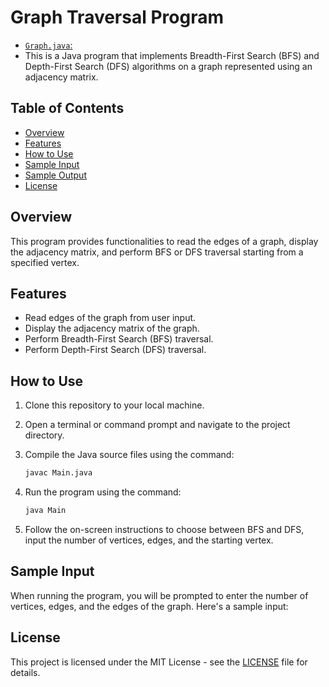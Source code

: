 # Graph Traversal Program

- [`Graph.java`:](https://github.com/ShrihariKasar/Java-Programs/blob/main/DSA/3.%20Graph/Assignment%20no%207/Graph.java)
- This is a Java program that implements Breadth-First Search (BFS) and Depth-First Search (DFS) algorithms on a graph represented using an adjacency matrix.

## Table of Contents

- [Overview](#overview)
- [Features](#features)
- [How to Use](#how-to-use)
- [Sample Input](#sample-input)
- [Sample Output](#sample-output)
- [License](#license)

## Overview

This program provides functionalities to read the edges of a graph, display the adjacency matrix, and perform BFS or DFS traversal starting from a specified vertex.

## Features

- Read edges of the graph from user input.
- Display the adjacency matrix of the graph.
- Perform Breadth-First Search (BFS) traversal.
- Perform Depth-First Search (DFS) traversal.

## How to Use

1. Clone this repository to your local machine.
2. Open a terminal or command prompt and navigate to the project directory.
3. Compile the Java source files using the command:

    ```bash
    javac Main.java
    ```

4. Run the program using the command:

    ```bash
    java Main
    ```

5. Follow the on-screen instructions to choose between BFS and DFS, input the number of vertices, edges, and the starting vertex.

## Sample Input

When running the program, you will be prompted to enter the number of vertices, edges, and the edges of the graph. Here's a sample input:

## License

This project is licensed under the MIT License - see the [LICENSE](LICENSE) file for details.
